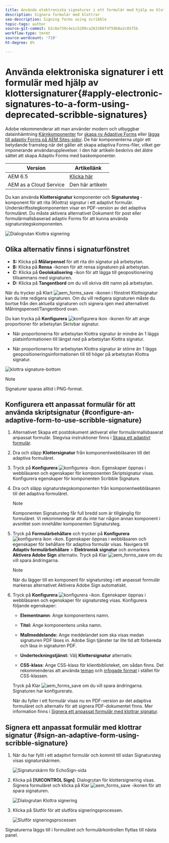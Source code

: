 ```yaml
---
title: Använda elektroniska signaturer i ett formulär med hjälp av klottersignaturer
description: Signera formulär med klottrar
seo-description: Signing forms using scribble
topic-tags: author
source-git-commit: b2c8e739c4e1c5289ca263360f4f59b8a2c05f5b
workflow-type: tm+mt
source-wordcount: '719'
ht-degree: 0%

---
```


# Använda elektroniska signaturer i ett formulär med hjälp av klottersignaturer{#apply-electronic-signatures-to-a-form-using-deprecated-scribble-signatures}

<span class="preview"> Adobe rekommenderar att man använder modern och utbyggbar datainhämtning [Kärnkomponenter](https://experienceleague.adobe.com/docs/experience-manager-core-components/using/adaptive-forms/introduction.html) for [skapa ny Adaptive Forms](/help/forms/creating-adaptive-form-core-components.md) eller [lägga till adaptiv Forms på AEM Sites-sidor](/help/forms/create-or-add-an-adaptive-form-to-aem-sites-page.md). De här komponenterna utgör ett betydande framsteg när det gäller att skapa adaptiva Forms-filer, vilket ger imponerande användarupplevelser. I den här artikeln beskrivs det äldre sättet att skapa Adaptiv Forms med baskomponenter. </span>

| Version | Artikellänk |
| -------- | ---------------------------- |
| AEM 6.5 | [Klicka här](https://experienceleague.adobe.com/docs/experience-manager-65/forms/adaptive-forms-basic-authoring/signing-forms-using-scribble.html) |
| AEM as a Cloud Service | Den här artikeln |


Du kan använda **Klottersignatur** komponenter och **Signatursteg** -komponent för att rita (Klottra) signatur i ett adaptivt formulär. Underskriftsstegkomponenten visar en PDF-version av det adaptiva formuläret. Du måste aktivera alternativet Dokument för post eller formulärmallsbaserad adaptiv Forms för att kunna använda signaturstegskomponenten.

![Dialogrutan Klottra signering](assets/scribble-signature.png)

## Olika alternativ finns i signaturfönstret

* **S:** Klicka på **Målarpensel** för att rita din signatur på arbetsytan.
* **B:** Klicka på **Rensa** -ikonen för att rensa signaturen på arbetsytan.
* **C:** Klicka på **Geolokalisering** -ikon för att lägga till geopositionering tillsammans med signaturen.
* **D:** Klicka på **Tangentbord** om du vill skriva ditt namn på arbetsytan.

När du trycker på Klart ![aem_forms_save](assets/aem_forms_save.png) -ikonen i fönstret Klottsignatur kan du inte redigera signaturen. Om du vill redigera signaturen måste du bortse från den aktuella signaturen och signera igen med alternativet Målningspensel/Tangentbord ovan.

Du kan trycka på **Konfigurera** ![konfigurera ikon](assets/configure.png) -ikonen för att ange proportioner för arbetsytan Skrivbar signatur.
* När proportionerna för arbetsytan Klottra signatur är mindre än 1 läggs platsinformationen till längst ned på arbetsytan Klottra signatur.


* När proportionerna för arbetsytan Klottra signatur är större än 1 läggs geopositioneringsinformationen till till höger på arbetsytan Klottra signatur.


![klottra signature-bottom](assets/scribble-signature-aspectratio.PNG)



>[!NOTE]
>
>Signaturer sparas alltid i PNG-format.
>

## Konfigurera ett anpassat formulär för att använda skriptsignatur {#configure-an-adaptive-form-to-use-scribble-signature}

1. Alternativet Skapa ett postdokument aktiverat eller formulärmallsbaserat anpassat formulär. Stegvisa instruktioner finns i [Skapa ett adaptivt formulär](creating-adaptive-form.md).
1. Dra och släpp **Klottersignatur** från komponentwebbläsaren till det adaptiva formuläret.
1. Tryck på **Konfigurera** ![konfigurera](assets/configure.png) -ikon. Egenskaper öppnas i webbläsaren och egenskaper för komponenten Skriptsignatur visas. Konfigurera egenskaper för komponenten Scribble Signature.
1. Dra och släpp signaturstegskomponenten från komponentwebbläsaren till det adaptiva formuläret.

   >[!NOTE]
   >
   >Komponenten Signatursteg får full bredd som är tillgänglig för formuläret. Vi rekommenderar att du inte har någon annan komponent i avsnittet som innehåller komponenten Signatursteg.

1. Tryck på **Formulärbehållare** och trycker på **Konfigurera** ![konfigurera ikon](assets/configure.png) -ikon. Egenskaper öppnas i webbläsaren och egenskaper för behållare för adaptiva formulär visas. Navigera till **Adaptiv formulärbehållare** > **Elektronisk signatur** och avmarkera **Aktivera Adobe Sign** alternativ. Tryck på Klar ![aem_forms_save](assets/aem_forms_save.png) om du vill spara ändringarna.

   >[!NOTE]
   >
   >När du lägger till en komponent för signatursteg i ett anpassat formulär markeras alternativet Aktivera Adobe Sign automatiskt.

1. Tryck på **Konfigurera** ![konfigurera](assets/configure.png) -ikon. Egenskaper öppnas i webbläsaren och egenskaper för signatursteg visas. Konfigurera följande egenskaper:

   * **Elementnamn**: Ange komponentens namn.

   * **Titel:** Ange komponentens unika namn.
   * **Mallmeddelande:** Ange meddelandet som ska visas medan signaturen PDF läses in. Adobe Sign tjänster tar lite tid att förbereda och läsa in signaturen PDF.
   * **Underteckningstjänst:** Välj **Klottersignatur** alternativ.

   * **CSS-klass**: Ange CSS-klass för klientbiblioteket, om sådan finns. Det rekommenderas att använda [teman](themes.md) och [infogade format](inline-style-adaptive-forms.md) i stället för CSS-klassen.

   Tryck på Klar ![aem_forms_save](assets/aem_forms_save.png) om du vill spara ändringarna. Signaturen har konfigurerats.

   När du fyller i ett formulär visas nu en PDF-version av det adaptiva formuläret och alternativ för att signera PDF-dokumentet finns. Mer information finns i [Signera ett anpassat formulär med klottrar signatur](signing-forms-using-scribble.md#sign-an-adaptive-form-using-scribble-signature).

## Signera ett anpassat formulär med klottrar signatur {#sign-an-adaptive-form-using-scribble-signature}

1. När du har fyllt i ett adaptivt formulär och kommit till sidan Signatursteg visas signaturskärmen.

   ![Signaturskärm för EchoSign-sida](assets/esignscribblesign.jpg)

1. Klicka på **[!UICONTROL Sign]**. Dialogrutan för klottersignering visas. Signera formuläret och klicka på Klar ![aem_forms_save](assets/aem_forms_save.png) -ikonen för att spara signaturen.

   ![Dialogrutan Klottra signering](assets/scribblewidget.png)

1. Klicka på Slutför för att slutföra signeringsprocessen.

   ![Slutför signeringsprocessen](assets/scribblecomplete.jpg)

Signaturerna läggs till i formuläret och formulärkontrollen flyttas till nästa panel.
